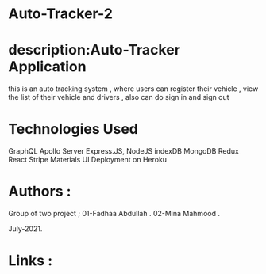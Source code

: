 # Auto-Tracker-2

# description:Auto-Tracker Application
this is an auto tracking system , where users can register their vehicle , view the list of their vehicle and drivers , also can do sign in and sign out

# Technologies Used
GraphQL
Apollo Server
Express.JS, NodeJS
indexDB
MongoDB
Redux
React
Stripe
Materials UI
Deployment on Heroku

# Authors :
Group of two project ; 01-Fadhaa Abdullah . 02-Mina Mahmood .

July-2021.

# Links :
